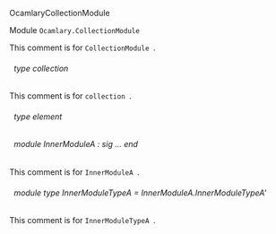 OcamlaryCollectionModule

 Module `Ocamlary.CollectionModule`


This comment is for `CollectionModule
`.<a id="type-collection"></a>
###### &nbsp; type collection

This comment is for `collection
`.


<a id="type-element"></a>
###### &nbsp; type element



<a id="module-InnerModuleA"></a>
###### &nbsp; module InnerModuleA : sig ... end

This comment is for `InnerModuleA
`.


<a id="module-type-InnerModuleTypeA"></a>
###### &nbsp; module type InnerModuleTypeA = InnerModuleA.InnerModuleTypeA'

This comment is for `InnerModuleTypeA
`.
